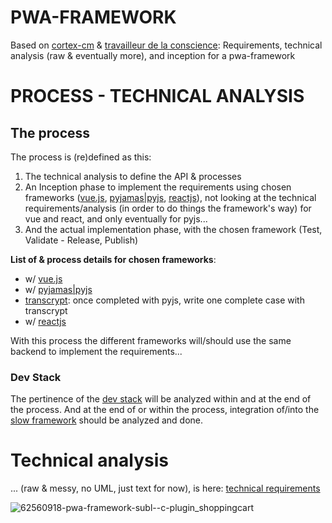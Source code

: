 PWA-FRAMEWORK
=============
Based on <a href="https://bit.ly/cortex-cm" target="_blank">cortex-cm</a> &amp; <a href="bit.ly/travailleur-de-la-conscience" target="_blank">travailleur de la conscience</a>: Requirements, technical analysis (raw &amp; eventually more), and inception for a pwa-framework



PROCESS - TECHNICAL ANALYSIS
============================

## The process
The process is (re)defined as this:
1.  The technical analysis to define the API & processes
2.  An Inception phase to implement the requirements using chosen frameworks ([vue.js], [pyjamas|pyjs][pyjs], [reactjs]), not looking at the technical requirements/analysis (in order to do things the framework's way) for vue and react, and only eventually for pyjs...
3.  And the actual implementation phase, with the chosen framework (Test, Validate - Release, Publish)

**List of & process details for chosen frameworks**:
-   w/ [vue.js]
-   w/ [pyjamas|pyjs][pyjs]
-   [transcrypt]\: once completed with pyjs, write one complete case with transcrypt
-   w/ [reactjs]

With this process the different frameworks will/should use the same backend to implement the requirements...

### Dev Stack
The pertinence of the [dev stack] will be analyzed within and at the end of the process.
And at the end of or within the process, integration of/into the [slow framework][dev stack] should be analyzed and done.




# Technical analysis
 ... (raw &amp; messy, no UML, just text for now), is here: [technical requirements]


![62560918-pwa-framework-subl--c-plugin_shoppingcart](https://user-images.githubusercontent.com/89254/79353109-871ae300-7f32-11ea-87ff-2ac4756de298.png)


[technical requirements]: https://raw.githubusercontent.com/molhokwai/pwa-framework/master/technical.md
[dev stack]: https://raw.githubusercontent.com/molhokwai/pwa-framework/master/dev.stack.md
[vue.js]: http://vuejs.org/
[vuejs]: http://vuejs.org/
[pyjs]: http://pyjs.org/
[py.js]: http://pyjs.org/
[reactjs]: http://reactjs.org/
[transcrypt]: http://transcrypt.org/

